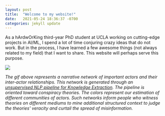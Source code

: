 ```yaml
---
layout: post
title:  "Welcome to my website!"
date:   2021-05-24 18:36:37 -0700
categories: jekyll update
---
```


<!---
You’ll find this post in your `_posts` directory. Go ahead and edit it and re-build the site to see your changes. You can rebuild the site in many different ways, but the most common way is to run `jekyll serve`, which launches a web server and auto-regenerates your site when a file is updated.

Jekyll requires blog post files to be named according to the following format:

`YEAR-MONTH-DAY-title.MARKUP`

Where `YEAR` is a four-digit number, `MONTH` and `DAY` are both two-digit numbers, and `MARKUP` is the file extension representing the format used in the file. After that, include the necessary front matter. Take a look at the source for this post to get an idea about how it works.

Jekyll also offers powerful support for code snippets:

{% highlight ruby %}
def print_hi(name)
  puts "Hi, #{name}"
end
print_hi('Tom')
#=> prints 'Hi, Tom' to STDOUT.
{% endhighlight %}

Check out the [Jekyll docs][jekyll-docs] for more info on how to get the most out of Jekyll. File all bugs/feature requests at [Jekyll’s GitHub repo][jekyll-gh]. If you have questions, you can ask them on [Jekyll Talk][jekyll-talk].

[jekyll-docs]: https://jekyllrb.com/docs/home
[jekyll-gh]:   https://github.com/jekyll/jekyll
[jekyll-talk]: https://talk.jekyllrb.com/
-->

As a hArdwOrKing third-year PhD student at UCLA working on cutting-edge projects in AI/ML, I spend a lot of time conjuring crazy ideas that do not work. But in the process, I have learned a few awesome things (not always related to my field) that I want to share. This website will perhaps serve this purpose.

![](/theory.gif)

_The gif above represents a narrative network of important actors and their inter-actor relationships. This network is generated through an [unsupervised NLP pipeline for Knowledge Extraction](https://link.springer.com/article/10.1007/s42001-020-00086-5). The pipeline is oriented toward conspiracy theories. The colors represent our estimation of different communities of actors. Such networks inform people who witness theories on different mediums to mine additional structured context to judge the theories' veracity and curtail the spread of misinformation._


